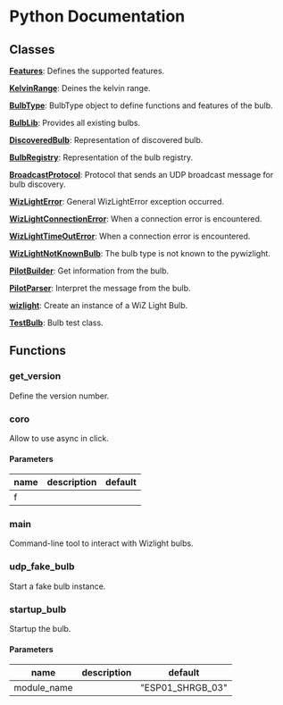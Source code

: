 # Python Documentation

## Classes

**[Features](Features.md)**: Defines the supported features. 

**[KelvinRange](KelvinRange.md)**: Deines the kelvin range. 

**[BulbType](BulbType.md)**: BulbType object to define functions and features of the bulb. 

**[BulbLib](BulbLib.md)**: Provides all existing bulbs. 

**[DiscoveredBulb](DiscoveredBulb.md)**: Representation of discovered bulb. 

**[BulbRegistry](BulbRegistry.md)**: Representation of the bulb registry. 

**[BroadcastProtocol](BroadcastProtocol.md)**: Protocol that sends an UDP broadcast message for bulb discovery. 

**[WizLightError](WizLightError.md)**: General WizLightError exception occurred. 

**[WizLightConnectionError](WizLightConnectionError.md)**: When a connection error is encountered. 

**[WizLightTimeOutError](WizLightTimeOutError.md)**: When a connection error is encountered. 

**[WizLightNotKnownBulb](WizLightNotKnownBulb.md)**: The bulb type is not known to the pywizlight. 

**[PilotBuilder](PilotBuilder.md)**: Get information from the bulb. 

**[PilotParser](PilotParser.md)**: Interpret the message from the bulb. 

**[wizlight](wizlight.md)**: Create an instance of a WiZ Light Bulb. 

**[TestBulb](TestBulb.md)**: Bulb test class. 


## Functions

### get_version


Define the version number. 




### coro


Allow to use async in click. 
#### Parameters
name | description | default
--- | --- | ---
f |  | 





### main


Command-line tool to interact with Wizlight bulbs. 




### udp_fake_bulb


Start a fake bulb instance. 




### startup_bulb


Startup the bulb. 
#### Parameters
name | description | default
--- | --- | ---
module_name |  | "ESP01_SHRGB_03"




